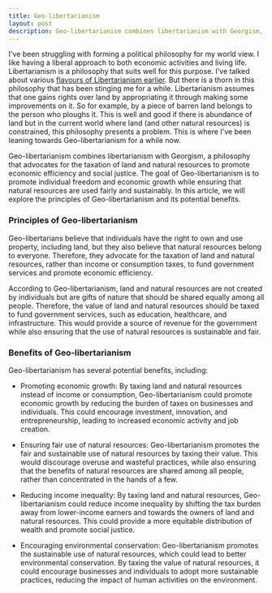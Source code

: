 ```yaml
---
title: Geo-libertarianism
layout: post
description: Geo-libertarianism combines libertarianism with Georgism, a philosophy that advocates for the taxation of land and natural resources wiht the goal of promoting individual freedom and economic growth while ensuring that natural resources are used fairly and sustainably.
---
```

I've been struggling with forming a political philosophy for my world view. I like having a liberal approach to both economic activities and living life.  Libertarianism is a philosophy that suits well for this purpose. I've talked about various [flavours of Libertarianism earlier](/2023/02/23/Geo-libertariansim.html). But there is a thorn in this philosophy that has been stinging me for a while. Libertarianism assumes that one gains rights over land by appropriating it through making some improvements on it. So for example, by a piece of barren land belongs to the person who ploughs it. This is well and good if there is abundance of land but in the current world where land (and other natural resources) is constrained, this philosophy presents a problem. This is where I've been leaning towards Geo-libertarianism for a while now.

Geo-libertarianism combines libertarianism with Georgism, a philosophy that advocates for the taxation of land and natural resources to promote economic efficiency and social justice. The goal of Geo-libertarianism is to promote individual freedom and economic growth while ensuring that natural resources are used fairly and sustainably. In this article, we will explore the principles of Geo-libertarianism and its potential benefits.

### Principles of Geo-libertarianism

Geo-libertarians believe that individuals have the right to own and use property, including land, but they also believe that natural resources belong to everyone. Therefore, they advocate for the taxation of land and natural resources, rather than income or consumption taxes, to fund government services and promote economic efficiency.

According to Geo-libertarianism, land and natural resources are not created by individuals but are gifts of nature that should be shared equally among all people. Therefore, the value of land and natural resources should be taxed to fund government services, such as education, healthcare, and infrastructure. This would provide a source of revenue for the government while also ensuring that the use of natural resources is sustainable and fair.

### Benefits of Geo-libertarianism

Geo-libertarianism has several potential benefits, including:

- Promoting economic growth: By taxing land and natural resources instead of income or consumption, Geo-libertarianism could promote economic growth by reducing the burden of taxes on businesses and individuals. This could encourage investment, innovation, and entrepreneurship, leading to increased economic activity and job creation.

- Ensuring fair use of natural resources: Geo-libertarianism promotes the fair and sustainable use of natural resources by taxing their value. This would discourage overuse and wasteful practices, while also ensuring that the benefits of natural resources are shared among all people, rather than concentrated in the hands of a few.

- Reducing income inequality: By taxing land and natural resources, Geo-libertarianism could reduce income inequality by shifting the tax burden away from lower-income earners and towards the owners of land and natural resources. This could provide a more equitable distribution of wealth and promote social justice.

- Encouraging environmental conservation: Geo-libertarianism promotes the sustainable use of natural resources, which could lead to better environmental conservation. By taxing the value of natural resources, it could encourage businesses and individuals to adopt more sustainable practices, reducing the impact of human activities on the environment.




